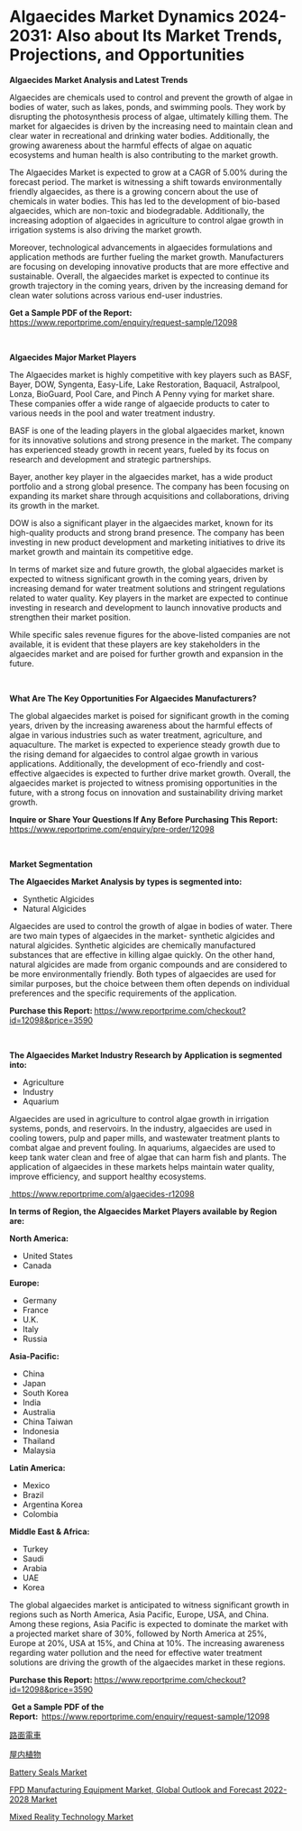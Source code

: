 <p><h1>Algaecides Market Dynamics 2024-2031: Also about Its Market Trends, Projections, and Opportunities</h1></p><p><strong>Algaecides Market Analysis and Latest Trends</strong></p>
<p><p>Algaecides are chemicals used to control and prevent the growth of algae in bodies of water, such as lakes, ponds, and swimming pools. They work by disrupting the photosynthesis process of algae, ultimately killing them. The market for algaecides is driven by the increasing need to maintain clean and clear water in recreational and drinking water bodies. Additionally, the growing awareness about the harmful effects of algae on aquatic ecosystems and human health is also contributing to the market growth.</p><p>The Algaecides Market is expected to grow at a CAGR of 5.00% during the forecast period. The market is witnessing a shift towards environmentally friendly algaecides, as there is a growing concern about the use of chemicals in water bodies. This has led to the development of bio-based algaecides, which are non-toxic and biodegradable. Additionally, the increasing adoption of algaecides in agriculture to control algae growth in irrigation systems is also driving the market growth.</p><p>Moreover, technological advancements in algaecides formulations and application methods are further fueling the market growth. Manufacturers are focusing on developing innovative products that are more effective and sustainable. Overall, the algaecides market is expected to continue its growth trajectory in the coming years, driven by the increasing demand for clean water solutions across various end-user industries.</p></p>
<p><strong>Get a Sample PDF of the Report:&nbsp;</strong> <a href="https://www.reportprime.com/enquiry/request-sample/12098">https://www.reportprime.com/enquiry/request-sample/12098</a></p>
<p>&nbsp;</p>
<p><strong>Algaecides Major Market Players</strong></p>
<p><p>The Algaecides market is highly competitive with key players such as BASF, Bayer, DOW, Syngenta, Easy-Life, Lake Restoration, Baquacil, Astralpool, Lonza, BioGuard, Pool Care, and Pinch A Penny vying for market share. These companies offer a wide range of algaecide products to cater to various needs in the pool and water treatment industry.</p><p>BASF is one of the leading players in the global algaecides market, known for its innovative solutions and strong presence in the market. The company has experienced steady growth in recent years, fueled by its focus on research and development and strategic partnerships.</p><p>Bayer, another key player in the algaecides market, has a wide product portfolio and a strong global presence. The company has been focusing on expanding its market share through acquisitions and collaborations, driving its growth in the market.</p><p>DOW is also a significant player in the algaecides market, known for its high-quality products and strong brand presence. The company has been investing in new product development and marketing initiatives to drive its market growth and maintain its competitive edge.</p><p>In terms of market size and future growth, the global algaecides market is expected to witness significant growth in the coming years, driven by increasing demand for water treatment solutions and stringent regulations related to water quality. Key players in the market are expected to continue investing in research and development to launch innovative products and strengthen their market position.</p><p>While specific sales revenue figures for the above-listed companies are not available, it is evident that these players are key stakeholders in the algaecides market and are poised for further growth and expansion in the future.</p></p>
<p>&nbsp;</p>
<p><strong>What Are The Key Opportunities For Algaecides Manufacturers?</strong></p>
<p><p>The global algaecides market is poised for significant growth in the coming years, driven by the increasing awareness about the harmful effects of algae in various industries such as water treatment, agriculture, and aquaculture. The market is expected to experience steady growth due to the rising demand for algaecides to control algae growth in various applications. Additionally, the development of eco-friendly and cost-effective algaecides is expected to further drive market growth. Overall, the algaecides market is projected to witness promising opportunities in the future, with a strong focus on innovation and sustainability driving market growth.</p></p>
<p><strong>Inquire or Share Your Questions If Any Before Purchasing This Report:</strong> <a href="https://www.reportprime.com/enquiry/pre-order/12098">https://www.reportprime.com/enquiry/pre-order/12098</a></p>
<p>&nbsp;</p>
<p><strong>Market Segmentation</strong></p>
<p><strong>The Algaecides Market Analysis by types is segmented into:</strong></p>
<p><ul><li>Synthetic Algicides</li><li>Natural Algicides</li></ul></p>
<p><p>Algaecides are used to control the growth of algae in bodies of water. There are two main types of algaecides in the market- synthetic algicides and natural algicides. Synthetic algicides are chemically manufactured substances that are effective in killing algae quickly. On the other hand, natural algicides are made from organic compounds and are considered to be more environmentally friendly. Both types of algaecides are used for similar purposes, but the choice between them often depends on individual preferences and the specific requirements of the application.</p></p>
<p><strong>Purchase this Report:&nbsp;</strong><a href="https://www.reportprime.com/checkout?id=12098&price=3590">https://www.reportprime.com/checkout?id=12098&price=3590</a></p>
<p>&nbsp;</p>
<p><strong>The Algaecides Market Industry Research by Application is segmented into:</strong></p>
<p><ul><li>Agriculture</li><li>Industry</li><li>Aquarium</li></ul></p>
<p><p>Algaecides are used in agriculture to control algae growth in irrigation systems, ponds, and reservoirs. In the industry, algaecides are used in cooling towers, pulp and paper mills, and wastewater treatment plants to combat algae and prevent fouling. In aquariums, algaecides are used to keep tank water clean and free of algae that can harm fish and plants. The application of algaecides in these markets helps maintain water quality, improve efficiency, and support healthy ecosystems.</p></p>
<p><a href="https://www.reportprime.com/algaecides-r12098">&nbsp;https://www.reportprime.com/algaecides-r12098</a></p>
<p><strong>In terms of Region, the Algaecides Market Players available by Region are:</strong></p>
<p>
    <p> <strong> North America: </strong>
        <ul>
            <li>United States</li>
            <li>Canada</li>
        </ul>
        </p> 
    <p> <strong> Europe: </strong>
        <ul>
            <li>Germany</li>
            <li>France</li>
            <li>U.K.</li>
            <li>Italy</li>
            <li>Russia</li>
        </ul>
        </p> 
    <p> <strong> Asia-Pacific: </strong>
        <ul>
            <li>China</li>
            <li>Japan</li>
            <li>South Korea</li>
            <li>India</li>
            <li>Australia</li>
            <li>China Taiwan</li>
            <li>Indonesia</li>
            <li>Thailand</li>
            <li>Malaysia</li>
        </ul>
        </p> 
    <p> <strong> Latin America: </strong>
        <ul>
            <li>Mexico</li>
            <li>Brazil</li>
            <li>Argentina Korea</li>
            <li>Colombia</li>
        </ul>
        </p> 
    <p> <strong> Middle East & Africa: </strong>
        <ul>
            <li>Turkey</li>
            <li>Saudi</li>
            <li>Arabia</li>
            <li>UAE</li>
            <li>Korea</li>
        </ul>
    </p>
    </p>
<p><p>The global algaecides market is anticipated to witness significant growth in regions such as North America, Asia Pacific, Europe, USA, and China. Among these regions, Asia Pacific is expected to dominate the market with a projected market share of 30%, followed by North America at 25%, Europe at 20%, USA at 15%, and China at 10%. The increasing awareness regarding water pollution and the need for effective water treatment solutions are driving the growth of the algaecides market in these regions.</p></p>
<p><strong>Purchase this Report: </strong><a href="https://www.reportprime.com/checkout?id=12098&price=3590">https://www.reportprime.com/checkout?id=12098&price=3590</a></p>
<p>&nbsp;<strong>Get a Sample PDF of the Report:&nbsp;&nbsp;</strong><a href="https://www.reportprime.com/enquiry/request-sample/12098">https://www.reportprime.com/enquiry/request-sample/12098</a></p>
<p><strong></strong></p>
<p><p><a href="https://medium.com/@kyaorris56456/%E5%B8%82%E5%A0%B4%E4%BA%88%E6%B8%AC-%E3%82%B0%E3%83%AD%E3%83%BC%E3%83%90%E3%83%AB%E3%82%B9%E3%83%88%E3%83%AA%E3%83%BC%E3%83%88%E3%82%AB%E3%83%BC%E3%81%AE%E3%83%88%E3%83%AC%E3%83%B3%E3%83%89%E3%81%A8%E5%BD%B1%E9%9F%BF%E5%88%86%E6%9E%90-2024%E5%B9%B4-2031%E5%B9%B4-%E3%82%A2%E3%83%97%E3%83%AA%E3%82%B1%E3%83%BC%E3%82%B7%E3%83%A7%E3%83%B3%E5%88%A5-%E9%83%BD%E5%B8%82%E4%BA%A4%E9%80%9A-%E6%99%AF%E5%8B%9D%E5%9C%B0-%E3%82%BF%E3%82%A4%E3%83%97%E5%88%A5-%E3%83%A2%E3%83%80%E3%83%B3%E3%82%B9%E3%83%88%E3%83%AA%E3%83%BC%E3%83%88%E3%82%AB%E3%83%BC-%E3%83%AC%E3%83%97%E3%83%AA%E3%82%AB%E3%82%B9%E3%83%88%E3%83%AA%E3%83%BC%E3%83%88%E3%82%AB%E3%83%BC-ef421c44a99e">路面電車</a></p><p><a href="https://medium.com/@kyaorris56456/%E5%B1%8B%E5%86%85%E6%A4%8D%E7%89%A9%E5%B8%82%E5%A0%B4%E3%81%AE%E4%BA%88%E6%B8%AC-%E5%B8%82%E5%A0%B4%E5%8B%95%E5%90%91-%E3%81%8A%E3%82%88%E3%81%B3%E5%BD%B1%E9%9F%BF%E5%88%86%E6%9E%90-2024%E5%B9%B4-2031%E5%B9%B4-e9d7aa93c5a5">屋内植物</a></p><p><a href="https://www.linkedin.com/pulse/battery-seals-market-size-growing-cagr-111-report-covers-analysis-igk3c">Battery Seals Market</a></p><p><a href="https://medium.com/@elizbethsmithb20/fpd-manufacturing-equipment-market-global-outlook-and-forecast-2022-2028-market-market-a17131c72151">FPD Manufacturing Equipment Market, Global Outlook and Forecast 2022-2028 Market</a></p><p><a href="https://issuu.com/reportprime-2/docs/mixed-reality-technology-market-size-2030.pptx">Mixed Reality Technology Market</a></p></p>